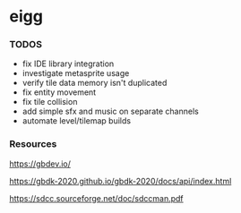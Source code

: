 # eigg

### TODOS

* fix IDE library integration
* investigate metasprite usage
* verify tile data memory isn't duplicated
* fix entity movement
* fix tile collision
* add simple sfx and music on separate channels
* automate level/tilemap builds

### Resources

https://gbdev.io/

https://gbdk-2020.github.io/gbdk-2020/docs/api/index.html

https://sdcc.sourceforge.net/doc/sdccman.pdf

